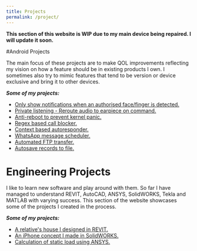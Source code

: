 ```yaml
---
title: Projects
permalink: /project/
---
```


**This section of this website is WIP due to my main device being repaired. I will update it soon.**

#Android Projects

The main focus of these projects are to make QOL improvements reflecting my vision on how a feature should be in existing products I own. I sometimes also try to mimic features that tend to be version or device exclusive and bring it to other devices.

***Some of my projects:***

* <a href="/#project1">Only show notifications when an authorised face/finger is detected.</a>
* <a href="/#project2">Private listening - Reroute audio to earpiece on command.</a>
* <a href="/#project3">Anti-reboot to prevent kernel panic.</a>
* <a href="/#project4">Regex based call blocker.</a>
* <a href="/#project5">Context based autoresponder.</a>
* <a href="/#project6">WhatsApp message scheduler.</a>
* <a href="/#project7">Automated FTP transfer.</a>
* <a href="/#project8">Autosave records to file.</a>

# Engineering Projects

I like to learn new software and play around with them. So far I have managed to understand REVIT, AutoCAD, ANSYS, SolidWORKS, Tekla and MATLAB with varying success. This section of the website showcases some of the projects I created in the process.

***Some of my projects:***

* <a href="/#eng1">A relative's house I designed in REVIT.</a>
* <a href="/#eng2">An iPhone concept I made in SolidWORKS.</a>
* <a href="/#eng3">Calculation of static load using ANSYS.</a>

